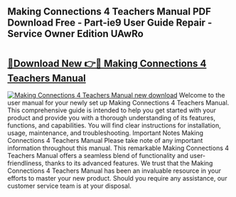 ## Making Connections 4 Teachers Manual PDF Download Free - Part-ie9 User Guide Repair - Service Owner Edition UAwRo

# <h2><a href="http://bc1053.oget.top/?id=Making+Connections+4+Teachers+Manual">🔗Download New 👉🔴 Making Connections 4 Teachers Manual</a></h2>

[![Making Connections 4 Teachers Manual new download](https://i.imgur.com/5g1atiW.png)](http://bc1053.oget.top/?id=Making+Connections+4+Teachers+Manual)
Welcome to the user manual for your newly set up Making Connections 4 Teachers Manual. This comprehensive guide is intended to help you get started with your product and provide you with a thorough understanding of its features, functions, and capabilities. You will find clear instructions for installation, usage, maintenance, and troubleshooting. Important Notes Making Connections 4 Teachers Manual Please take note of any important information throughout this manual. This remarkable Making Connections 4 Teachers Manual offers a seamless blend of functionality and user-friendliness, thanks to its advanced features. We trust that the Making Connections 4 Teachers Manual has been an invaluable resource in your efforts to master your new product. Should you require any assistance, our customer service team is at your disposal.

